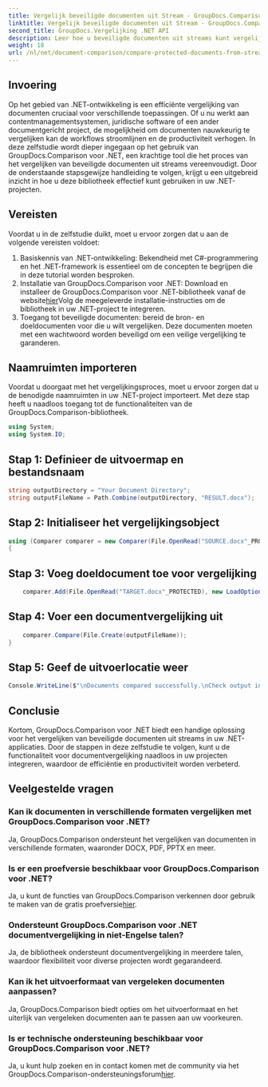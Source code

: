```yaml
---
title: Vergelijk beveiligde documenten uit Stream - GroupDocs.Comparison voor .NET
linktitle: Vergelijk beveiligde documenten uit Stream - GroupDocs.Comparison voor .NET
second_title: GroupDocs.Vergelijking .NET API
description: Leer hoe u beveiligde documenten uit streams kunt vergelijken met GroupDocs.Comparison voor .NET. Stroomlijn uw documentvergelijkingsproces moeiteloos.
weight: 18
url: /nl/net/document-comparison/compare-protected-documents-from-stream/
---
```

## Invoering
Op het gebied van .NET-ontwikkeling is een efficiënte vergelijking van documenten cruciaal voor verschillende toepassingen. Of u nu werkt aan contentmanagementsystemen, juridische software of een ander documentgericht project, de mogelijkheid om documenten nauwkeurig te vergelijken kan de workflows stroomlijnen en de productiviteit verhogen. In deze zelfstudie wordt dieper ingegaan op het gebruik van GroupDocs.Comparison voor .NET, een krachtige tool die het proces van het vergelijken van beveiligde documenten uit streams vereenvoudigt. Door de onderstaande stapsgewijze handleiding te volgen, krijgt u een uitgebreid inzicht in hoe u deze bibliotheek effectief kunt gebruiken in uw .NET-projecten.
## Vereisten
Voordat u in de zelfstudie duikt, moet u ervoor zorgen dat u aan de volgende vereisten voldoet:
1. Basiskennis van .NET-ontwikkeling: Bekendheid met C#-programmering en het .NET-framework is essentieel om de concepten te begrijpen die in deze tutorial worden besproken.
2.  Installatie van GroupDocs.Comparison voor .NET: Download en installeer de GroupDocs.Comparison voor .NET-bibliotheek vanaf de website[hier](https://releases.groupdocs.com/comparison/net/)Volg de meegeleverde installatie-instructies om de bibliotheek in uw .NET-project te integreren.
3. Toegang tot beveiligde documenten: bereid de bron- en doeldocumenten voor die u wilt vergelijken. Deze documenten moeten met een wachtwoord worden beveiligd om een veilige vergelijking te garanderen.

## Naamruimten importeren
Voordat u doorgaat met het vergelijkingsproces, moet u ervoor zorgen dat u de benodigde naamruimten in uw .NET-project importeert. Met deze stap heeft u naadloos toegang tot de functionaliteiten van de GroupDocs.Comparison-bibliotheek.

```csharp
using System;
using System.IO;
```

## Stap 1: Definieer de uitvoermap en bestandsnaam
```csharp
string outputDirectory = "Your Document Directory";
string outputFileName = Path.Combine(outputDirectory, "RESULT.docx");
```
## Stap 2: Initialiseer het vergelijkingsobject
```csharp
using (Comparer comparer = new Comparer(File.OpenRead("SOURCE.docx"_PROTECTED), new LoadOptions() { Password = "1234" }))
{
```
## Stap 3: Voeg doeldocument toe voor vergelijking
```csharp
    comparer.Add(File.OpenRead("TARGET.docx"_PROTECTED), new LoadOptions() { Password = "5678" });
```
## Stap 4: Voer een documentvergelijking uit
```csharp
    comparer.Compare(File.Create(outputFileName));
}
```
## Stap 5: Geef de uitvoerlocatie weer
```csharp
Console.WriteLine($"\nDocuments compared successfully.\nCheck output in {Directory.GetCurrentDirectory()}.");
```

## Conclusie
Kortom, GroupDocs.Comparison voor .NET biedt een handige oplossing voor het vergelijken van beveiligde documenten uit streams in uw .NET-applicaties. Door de stappen in deze zelfstudie te volgen, kunt u de functionaliteit voor documentvergelijking naadloos in uw projecten integreren, waardoor de efficiëntie en productiviteit worden verbeterd.
## Veelgestelde vragen
### Kan ik documenten in verschillende formaten vergelijken met GroupDocs.Comparison voor .NET?
Ja, GroupDocs.Comparison ondersteunt het vergelijken van documenten in verschillende formaten, waaronder DOCX, PDF, PPTX en meer.
### Is er een proefversie beschikbaar voor GroupDocs.Comparison voor .NET?
 Ja, u kunt de functies van GroupDocs.Comparison verkennen door gebruik te maken van de gratis proefversie[hier](https://releases.groupdocs.com/).
### Ondersteunt GroupDocs.Comparison voor .NET documentvergelijking in niet-Engelse talen?
Ja, de bibliotheek ondersteunt documentvergelijking in meerdere talen, waardoor flexibiliteit voor diverse projecten wordt gegarandeerd.
### Kan ik het uitvoerformaat van vergeleken documenten aanpassen?
Ja, GroupDocs.Comparison biedt opties om het uitvoerformaat en het uiterlijk van vergeleken documenten aan te passen aan uw voorkeuren.
### Is er technische ondersteuning beschikbaar voor GroupDocs.Comparison voor .NET?
 Ja, u kunt hulp zoeken en in contact komen met de community via het GroupDocs.Comparison-ondersteuningsforum[hier](https://forum.groupdocs.com/c/comparison/12).